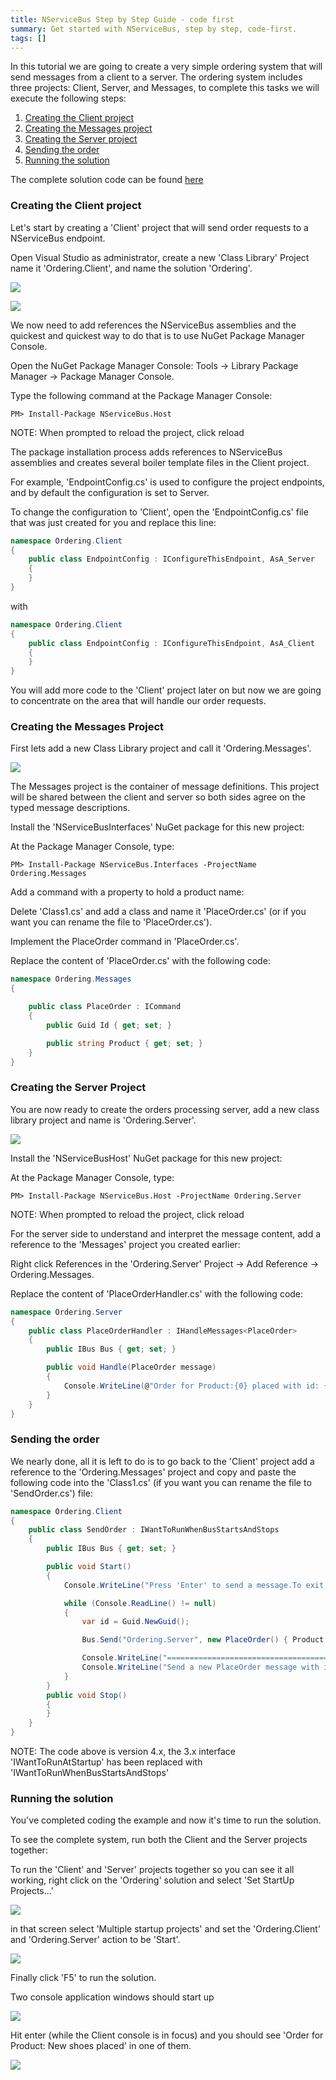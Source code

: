 ```yaml
---
title: NServiceBus Step by Step Guide - code first
summary: Get started with NServiceBus, step by step, code-first.
tags: []
---
```


In this tutorial we are going to create a very simple ordering system that will send messages from a client to a server. The ordering system includes three projects: Client, Server, and Messages, to complete this tasks we will execute the following steps:

1.  [Creating the Client project](#Creating-the-Client-project)
2.  [Creating the Messages project](#Creating-the-Messages-Project)
3.  [Creating the Server project](#Creating-the-Server-Project)
4.  [Sending the order](#Sending-the-order)
5.  [Running the solution](#Running-the-solution)

The complete solution code can be found [here](https://github.com/Particular/NServiceBus.Msmq.Samples/tree/master/Documentation/001_OrderingSendOnly)

### Creating the Client project

Let's start by creating a 'Client' project that will send order requests to a NServiceBus endpoint.

Open Visual Studio as administrator, create a new 'Class Library' Project name it 'Ordering.Client', and name the solution 'Ordering'.

![](001_new_solution.png)

![](Package_manager_console.png)

We now need to add references the NServiceBus assemblies and the quickest and quickest way to do that is to use NuGet Package Manager Console.

Open the NuGet Package Manager Console: Tools -\> Library Package Manager -\> Package Manager Console.

Type the following command at the Package Manager Console:

    PM> Install-Package NServiceBus.Host

NOTE: When prompted to reload the project, click reload

The package installation process adds references to NServiceBus assemblies and creates several boiler template files in the Client project.

For example, 'EndpointConfig.cs' is used to configure the project endpoints, and by default the configuration is set to Server.

To change the configuration to 'Client', open the 'EndpointConfig.cs' file that was just created for you and replace this line:


```C#
namespace Ordering.Client
{
    public class EndpointConfig : IConfigureThisEndpoint, AsA_Server
    {
    }
}
```

 with

```C#
namespace Ordering.Client
{
    public class EndpointConfig : IConfigureThisEndpoint, AsA_Client
    {
    }
}
```

 You will add more code to the 'Client' project later on but now we are going to concentrate on the area that will handle our order requests.

### Creating the Messages Project

First lets add a new Class Library project and call it 'Ordering.Messages'.


[![](Creat_Messages.png)](Creat_Messages.png)

The Messages project is the container of message definitions. This project will be shared between the client and server so both sides agree on the typed message descriptions.

Install the 'NServiceBusInterfaces' NuGet package for this new project:

At the Package Manager Console, type:

    PM> Install-Package NServiceBus.Interfaces -ProjectName Ordering.Messages

Add a command with a property to hold a product name:

Delete 'Class1.cs' and add a class and name it 'PlaceOrder.cs' (or if you want you can rename the file to 'PlaceOrder.cs').

Implement the PlaceOrder command in 'PlaceOrder.cs'.

Replace the content of 'PlaceOrder.cs' with the following code:

```C#
namespace Ordering.Messages
{

    public class PlaceOrder : ICommand
    {
        public Guid Id { get; set; }

        public string Product { get; set; }
    }
}
```

### Creating the Server Project

You are now ready to create the orders processing server, add a new class library project and name is 'Ordering.Server'.


[![](Creat_Server.png)](Creat_Server.png)

Install the 'NServiceBusHost' NuGet package for this new project:

At the Package Manager Console, type:

    PM> Install-Package NServiceBus.Host -ProjectName Ordering.Server

NOTE: When prompted to reload the project, click reload

For the server side to understand and interpret the message content, add a reference to the 'Messages' project you created earlier:

Right click References in the 'Ordering.Server' Project -\> Add Reference -\> Ordering.Messages.

Replace the content of 'PlaceOrderHandler.cs' with the following code:

```C#
namespace Ordering.Server
{
    public class PlaceOrderHandler : IHandleMessages<PlaceOrder>
    {
        public IBus Bus { get; set; }

        public void Handle(PlaceOrder message)
        {
            Console.WriteLine(@"Order for Product:{0} placed with id: {1}", message.Product, message.Id);
        }
    }
}
```


### Sending the order

We nearly done, all it is left to do is to go back to the 'Client' project add a reference to the 'Ordering.Messages' project and copy and paste the following code into the 'Class1.cs' (if you want you can rename the file to 'SendOrder.cs') file:

```C#
namespace Ordering.Client
{
    public class SendOrder : IWantToRunWhenBusStartsAndStops
    {
        public IBus Bus { get; set; }

        public void Start()
        {
            Console.WriteLine("Press 'Enter' to send a message.To exit, Ctrl + C");

            while (Console.ReadLine() != null)
            {
                var id = Guid.NewGuid();

                Bus.Send("Ordering.Server", new PlaceOrder() { Product = "New shoes", Id = id});

                Console.WriteLine("==========================================================================");
                Console.WriteLine("Send a new PlaceOrder message with id: {0}", id.ToString("N"));
            }
        }
        public void Stop()
        {
        }
    }
}
```

 NOTE: The code above is version 4.x, the 3.x interface 'IWantToRunAtStartup' has been replaced with 'IWantToRunWhenBusStartsAndStops'

### Running the solution

You've completed coding the example and now it's time to run the solution. 

To see the complete system, run both the Client and the Server projects together:

To run the 'Client' and 'Server' projects together so you can see it all working, right click on the 'Ordering' solution and select 'Set StartUp Projects...'


![](002_strartup.png)

in that screen select 'Multiple startup projects' and set the 'Ordering.Client' and 'Ordering.Server' action to be 'Start'.


![](003_strartup.png)

Finally click 'F5' to run the solution.

Two console application windows should start up

![](run_1.png)

Hit enter (while the Client console is in focus) and you should see 'Order for Product: New shoes placed' in one of them.

![](run_2.png)
